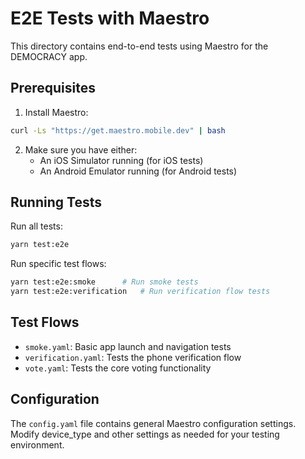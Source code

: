 # E2E Tests with Maestro

This directory contains end-to-end tests using Maestro for the DEMOCRACY app.

## Prerequisites

1. Install Maestro:
```bash
curl -Ls "https://get.maestro.mobile.dev" | bash
```

2. Make sure you have either:
   - An iOS Simulator running (for iOS tests)
   - An Android Emulator running (for Android tests)

## Running Tests

Run all tests:
```bash
yarn test:e2e
```

Run specific test flows:
```bash
yarn test:e2e:smoke      # Run smoke tests
yarn test:e2e:verification   # Run verification flow tests
```

## Test Flows

- `smoke.yaml`: Basic app launch and navigation tests
- `verification.yaml`: Tests the phone verification flow
- `vote.yaml`: Tests the core voting functionality

## Configuration

The `config.yaml` file contains general Maestro configuration settings. Modify device_type and other settings as needed for your testing environment.
